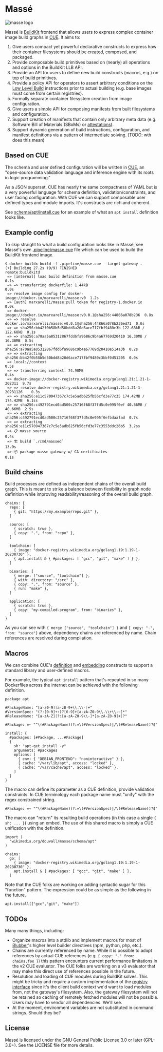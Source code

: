 # Massé

![masse logo](./assets/masse-256.png)

Massé is [BuildKit][buildkit] frontend that allows users to express complex
container image build graphs in [CUE][cue]. It aims to:

 1. Give users compact yet powerful declarative constructs to express how
    their container filesystems should be created, composed, and packaged.
 2. Provide composable build primitives based on (nearly) all operations
    and options in the BuildKit LLB API.
 3. Provide an API for users to define new build constructs (macros, e.g.) on
    top of build primitives.
 4. Provide a policy API for operators to assert arbitrary conditions on the
    [Low Level Build][llb] instructions prior to actual building (e.g. base
    images must come from certain registries).
 5. Formally separate container filesystem creation from image configuration.
 6. Give users a simple API for composing manifests from built filesystems and
    configuration.
 7. Support creation of manifests that contain only arbitrary meta data (e.g.
    Software Bill of Materials (SBoMs) or [attestations][in-toto-spec]).
 8. Support dynamic generation of build instructions, configuration, and
    manifest definitions via a pattern of intermediate solving. (TODO: wth
    does this mean)

## Based on CUE

The schema and user defined configuration will be written in [CUE][cue], an
"open-source data validation language and inference engine with its roots in
logic programming."

As a JSON superset, CUE has nearly the same compactness of YAML but is a very
powerful language for schema definition, validation/constraints, and user
facing configuration. With CUE we can support composable user defined types
and module imports. It's constructs are rich and coherent.

See [schema/apt/install.cue](./schema/apt/install.cue) for an example of what
an `apt install` definition looks like.

## Example config

To skip straight to what a build configuration looks like in Massé, see
Massé's own [.pipeline/masse.cue](./.pipeline/masse.cue) file which can be
used to build the BuildKit frontend image.

```console
$ docker buildx build -f .pipeline/masse.cue --target gateway .
[+] Building 27.2s (9/9) FINISHED                              remote:buildkitd
 => [internal] load build definition from masse.cue                        0.1s
 => => transferring dockerfile: 1.44kB                                     0.0s
 => resolve image config for docker-image://docker.io/marxarelli/masse:v0  1.2s
 => [auth] marxarelli/masse:pull token for registry-1.docker.io            0.0s
 => docker-image://docker.io/marxarelli/masse:v0.0.1@sha256:44866a078b236  0.8s
 => => resolve docker.io/marxarelli/masse:v0.0.1@sha256:44866a078b236ed71  0.0s
 => => sha256:bb42f0b58b5d50bdd8a20d6ace717fbf9480c3b 122.68kB / 122.68kB  0.1s
 => => sha256:a70aa5a05312867fdd6fa9686c9b4a67769d20410 16.30MB / 16.30MB  0.5s
 => => extracting sha256:a70aa5a05312867fdd6fa9686c9b4a67769d20410e514a3b  0.2s
 => => extracting sha256:bb42f0b58b5d50bdd8a20d6ace717fbf9480c3bbf0d51205  0.0s
 => local://context                                                        0.5s
 => => transferring context: 74.90MB                                       0.4s
 => docker-image://docker-registry.wikimedia.org/golang1.21:1.21-1-202311  9.7s
 => => resolve docker-registry.wikimedia.org/golang1.21:1.21-1-20231126    0.3s
 => => sha256:e11c570947367c7c5e5adb625fb56cfd3e77c35 174.42MB / 174.42MB  6.1ss
 => => sha256:c492791ecd0ad500c25716f68f37fd5c0e995f0ef 40.66MB / 40.66MB  2.9s
 => => extracting sha256:c492791ecd0ad500c25716f68f37fd5c0e995f0efbdaafad  0.7s
 => => extracting sha256:e11c570947367c7c5e5adb625fb56cfd3e77c3553ddc26b5  3.2ss
 => 📋 masse source                                                         0.4s
 => 🏗️ build `./cmd/massed`                                               13.9s 
 => 📦 package masse gateway w/ CA certificates                             0.1s
```

## Build chains

Build processes are defined as independent chains of the overall build graph.
This is meant to strike a balance between flexibility in graph node definition
while improving readability/reasoning of the overall build graph.

```cue
chains: {
  repo: [
    { git: "https://my.example/repo.git" },
  ]

  source: [
    { scratch: true },
    { copy: ".", from: "repo" },
  ]

  toolchain: [
    { image: "docker-registry.wikimedia.org/golang1.19:1.19-1-20230730" },
    { apt.install & { #packages: [ "gcc", "git", "make" ] } },
  ]

  binaries: [
    { merge: ["source", "toolchain"] },
    { with: directory: "/src" },
    { copy: ".", from: "source" },
    { run: "make" },
  ]

  application: [
    { scratch: true },
    { copy: "my-compiled-program", from: "binaries" },
  ]
}
```

As you can see with `{ merge ["source", "toolchain"] }` and `{ copy: ".",
from: "source"}` above, dependency chains are referenced by name. Chain
references are resolved during compilation.

## Macros

We can combine CUE's [definition][cuedefs] and [embedding][cueembeds]
constructs to support a standard library and user-defined macros.

For example, the typical `apt install` pattern that's repeated in so many
Dockerfiles across the internet can be achieved with the following definition.

```cue
package apt

#PackageName: "[a-z0-9][a-z0-9+\\.\\-]+"
#VersionSpec: "(?:[0-9]+:)?[0-9]+[a-zA-Z0-9\\.\\+\\-~]*"
#ReleaseName: "[a-zA-Z](?:[a-zA-Z0-9\\-]*[a-zA-Z0-9]+)?"

#Package: =~ "^\(#PackageName)(?:=\(#VersionSpec)|/\(#ReleaseName))?$"

install: {
  #packages: [#Package, ...#Package]
  {
    sh: "apt-get install -y"
    arguments: #packages
    options: [
      { env: { "DEBIAN_FRONTEND": "noninteractive" } },
      { cache: "/var/lib/apt", access: "locked" },
      { cache: "/var/cache/apt", access: "locked" },
    ]
  }
}
```

The macro can define its parameter as a CUE definition, provide validation
constraints. In CUE terminology each package name must "unify" with the regex
constrained string.

```cue
#Package: =~ "^\(#PackageName)(?:=\(#VersionSpec)|/\(#ReleaseName))?$"
```

The macro can "return" its resulting build operations (in this case a single
`{ sh: ... }`) using an embed. The use of this shared macro is simply a CUE
unification with the definition.

```cue
import (
  "wikimedia.org/dduvall/masse/schema/apt"
)

chains:
  go: [
    { image: "docker-registry.wikimedia.org/golang1.19:1.19-1-20230730" },
    apt.install & { #packages: [ "gcc", "git", "make" ] },
  ]
```

Note that the CUE folks are working on adding syntactic sugar for this
"function" pattern. The expression could be as simple as the following in the
future.

```
apt.install(["gcc","git", "make"])
```

## TODOs

Many many things, including:

 * Organize macros into a stdlib and implement macros for most of
   [Blubber][blubber]'s higher level builder directives (npm, python, php,
   etc.).
 * Chains are currently referenced by name. While it is possible to adopt
   references by actual CUE references (e.g. `{ copy: "." from: chains.foo }`)
   this pattern encounters current performance limitations in the v2 CUE
   evaluator. The CUE folks are working on a v3 evaluator that may make this
   direct use of references possible in the future.
 * Resolution and loading of CUE modules during BuildKit solves. This might be
   tricky and require a custom implementation of the [registry
   interface][modconfigregistry] since it's the client build context we'd want
   to load modules from, not the gateway's filesystem. Also, the gateway
   filesystem will not be retained so caching of remotely fetched modules will
   not be possible. Users may have to vendor all dependencies. We'll see.
 * At the moment, environment variables are not substituted in command
   strings. Should they be?

## License

Massé is licensed under the GNU General Public License 3.0 or later
(GPL-3.0+). See the LICENSE file for more details.

[buildkit]: https://docs.docker.com/build/buildkit/
[llb]: https://docs.docker.com/build/buildkit/#llb
[in-toto-spec]: https://github.com/in-toto/docs/blob/master/in-toto-spec.md
[cue]: https://cuelang.org
[cuedefs]: https://cuelang.org/docs/references/spec/#definitions-and-hidden-fields
[cueembeds]: https://cuelang.org/docs/references/spec/#embedding
[oci]: https://github.com/opencontainers/image-spec
[frontend]: https://docs.docker.com/build/dockerfile/frontend/
[blubber]: https://gitlab.wikimedia.org/repos/releng/blubber
[modconfigregistry]: https://pkg.go.dev/cuelang.org/go@v0.12.0-alpha.2/mod/modconfig#Registry
